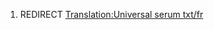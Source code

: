 1.  REDIRECT [Translation:Universal serum
    txt/fr](Translation:Universal_serum_txt/fr "wikilink")